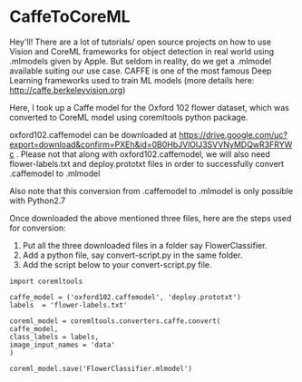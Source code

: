 # CaffeToCoreML
Hey'll!
There are a lot of tutorials/ open source projects on how to use Vision and CoreML frameworks for object detection in real world 
using .mlmodels given by Apple. But seldom in reality, do we get a .mlmodel available suiting our use case. CAFFE is one of the
most famous Deep Learning frameworks used to train ML models (more details here: http://caffe.berkeleyvision.org)

Here, I took up a Caffe model for the Oxford 102 flower dataset, which was converted to CoreML model using coremltools python package.

oxford102.caffemodel can be downloaded at https://drive.google.com/uc?export=download&confirm=PXEh&id=0B0HbJVlOlJ3SVVNyMDQwR3FRYWc . Please not that along with oxford102.caffemodel, we will also need flower-labels.txt and deploy.prototxt files in order to successfully convert .caffemodel to .mlmodel 

Also note that this conversion from .caffemodel to .mlmodel is only possible with Python2.7



Once downloaded the above mentioned three files, here are the steps used for conversion:

1) Put all the three downloaded files in a folder say FlowerClassifier.
2) Add a python file, say convert-script.py in the same folder.
3) Add the script below to your convert-script.py file.

```
import coremltools

caffe_model = ('oxford102.caffemodel', 'deploy.prototxt')
labels  = 'flower-labels.txt'

coreml_model = coremltools.converters.caffe.convert(
caffe_model,
class_labels = labels,
image_input_names = 'data'
)

coreml_model.save('FlowerClassifier.mlmodel')
```



